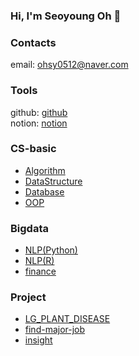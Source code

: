 ### Hi, I'm Seoyoung Oh 👋

### Contacts
email: ohsy0512@naver.com

### Tools
github: [github](https://github.com/ohsy0512)<br/>
notion: [notion](https://rust-tea-979.notion.site/8b532b05f3dd48159d475af60015b6aa)

### CS-basic
* [Algorithm](https://github.com/ohsy0512/CS-basic/tree/main/Algorithm)
* [DataStructure](https://github.com/ohsy0512/CS-basic/tree/main/Data%20Structure)
* [Database](https://github.com/ohsy0512/CS-basic/tree/main/Database)
* [OOP](https://github.com/ohsy0512/CS-basic/tree/main/Object%20Oriented%20Programming(Python))

### Bigdata
* [NLP(Python)](https://github.com/ohsy0512/BigData/tree/main/NLP(Python))
* [NLP(R)](https://github.com/ohsy0512/BigData/tree/main/NLP(R))
* [finance](https://github.com/ohsy0512/BigData/tree/main/finance)

### Project
* [LG_PLANT_DISEASE](https://github.com/Park323/LG_plant_disease)
* [find-major-job](https://github.com/ohsy0512/Project/tree/main/find-major-job)
* [insight](https://github.com/ohsy0512/Project/tree/main/insight)

